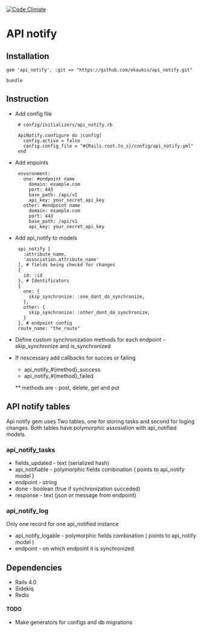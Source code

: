 [![Code Climate](https://codeclimate.com/github/ekaukis/api_notify.png)](https://codeclimate.com/github/ekaukis/api_notify)

# API notify

## Installation

    gem 'api_notify', :git => "https://github.com/ekaukis/api_notify.git"

    bundle

## Instruction

 * Add config file

        # config/initializers/api_notify.rb

        ApiNotify.configure do |config|
          config.active = false
          config.config_file = "#{Rails.root.to_s}/config/api_notify.yml"
        end

 * Add enpoints

        envoronment:
          one: #endpoint name
            domain: example.com
            port: 443
            base_path: /api/v1
            api_key: your_secret_api_key
          other: #endpoint name
            domain: example.com
            port: 443
            base_path: /api/v1
            api_key: your_secret_api_key

 * Add api_notify to models

        api_notify [
          :attribute_name,
          'association.attribute_name'
        ], # fields being checkd for changes
        {
          id: :id
        }, # Identificators
        {
          one: {
            skip_synchronize: :one_dont_do_synchronize,
          },
          other: {
            skip_synchronize: :other_dont_do_synchronize,
          }
        }, # endpoint config
        route_name: "the_route"


 * Define custom synchronization methods for each endpoint - skip_synchronize and is_synchronized

 * If nescessary add callbacks for succes or failing

   * api_notify_#{method}_success
   * api_notify_#{method}_failed

   ** methods are - post, delete, get and put

## API notify tables
Api notify gem uses Two tables, one for storing tasks and second for loging changes.
Both tables have polymorphic assosiation with api_notified models.
### api_notify_tasks
 * fields_updated - text (serialized hash)
 * api_notifiable - polymorphic fields combination ( points to api_notify model )
 * endpoint - string
 * done - boolean (true if synchronization succeded)
 * response - text (json or message from endpoint)

### api_notify_log
  Only one record for one api_notified instance

 * api_notify_logable - polymorphic fields combination ( points to api_notify model )
 * endpoint - on which endpoint it is synchronized


## Dependencies
 * Rails 4.0
 * Sidekiq
 * Redis

#### TODO
  * Make generators for configs and db migrations

